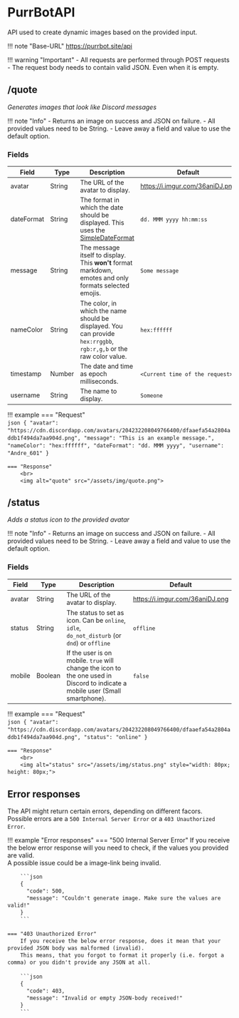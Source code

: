 [SimpleDateFormat]: https://docs.oracle.com/javase/7/docs/api/java/text/SimpleDateFormat.html

# PurrBotAPI
API used to create dynamic images based on the provided input.

!!! note "Base-URL"
    https://purrbot.site/api

!!! warning "Important"
    - All requests are performed through POST requests
    - The request body needs to contain valid JSON. Even when it is empty.

## /quote
*Generates images that look like Discord messages*

!!! note "Info"
    - Returns an image on success and JSON on failure.
    - All provided values need to be String.
    - Leave away a field and value to use the default option.

### Fields
| Field      | Type   | Description                                                                                                         | Default                         |
| ---------- | ------ | ------------------------------------------------------------------------------------------------------------------- | ------------------------------- |
| avatar     | String | The URL of the avatar to display.                                                                                   | https://i.imgur.com/36aniDJ.png |
| dateFormat | String | The format in which the date should be displayed. This uses the [SimpleDateFormat]                                  | `dd. MMM yyyy hh:mm:ss`         |
| message    | String | The message itself to display. This __won't__ format markdown, emotes and only formats selected emojis.             | `Some message`                  |
| nameColor  | String | The color, in which the name should be displayed. You can provide `hex:rrggbb`, `rgb:r,g,b` or the raw color value. | `hex:ffffff`                    |
| timestamp  | Number | The date and time as epoch milliseconds.                                                                            | `<Current time of the request>` |
| username   | String | The name to display.                                                                                                | `Someone`                       |

!!! example
    === "Request"
        <br>
        ```json
        {
          "avatar": "https://cdn.discordapp.com/avatars/204232208049766400/dfaaefa54a2804addb1f494da7aa904d.png",
          "message": "This is an example message.",
          "nameColor": "hex:ffffff",
          "dateFormat": "dd. MMM yyyy",
          "username": "Andre_601"
        }
        ```
	
    === "Response"
        <br>
        <img alt="quote" src="/assets/img/quote.png">

## /status
*Adds a status icon to the provided avatar*

!!! note "Info"
    - Returns an image on success and JSON on failure.
    - All provided values need to be String.
    - Leave away a field and value to use the default option.

### Fields
| Field      | Type    | Description                                                                                                                     | Default                         |
| ---------- | ------- | ------------------------------------------------------------------------------------------------------------------------------- | ------------------------------- |
| avatar     | String  | The URL of the avatar to display.                                                                                               | https://i.imgur.com/36aniDJ.png |
| status     | String  | The status to set as icon. Can be `online`, `idle`, `do_not_disturb` (or `dnd`) or `offline`                                    | `offline`                       |
| mobile     | Boolean | If the user is on mobile. `true` will change the icon to the one used in Discord to indicate a mobile user (Small smartphone).  | `false`                         |

!!! example
    === "Request"
        <br>
        ```json
        {
          "avatar": "https://cdn.discordapp.com/avatars/204232208049766400/dfaaefa54a2804addb1f494da7aa904d.png",
          "status": "online"
        }
        ```
	
    === "Response"
        <br>
        <img alt="status" src="/assets/img/status.png" style="width: 80px; height: 80px;">

## Error responses
The API might return certain errors, depending on different facors.  
Possible errors are a `500 Internal Server Error` or a `403 Unauthorized Error`.

!!! example "Error responses"
    === "500 Internal Server Error"
        If you receive the below error response will you need to check, if the values you provided are valid.  
        A possible issue could be a image-link being invalid.
        
        ```json
        {
          "code": 500,
          "message": "Couldn't generate image. Make sure the values are valid!"
        }
        ```

    === "403 Unauthorized Error"
        If you receive the below error response, does it mean that your provided JSON body was malformed (invalid).  
		This means, that you forgot to format it properly (i.e. forgot a comma) or you didn't provide any JSON at all.

        ```json
        {
          "code": 403,
          "message": "Invalid or empty JSON-body received!"
        }
        ```
